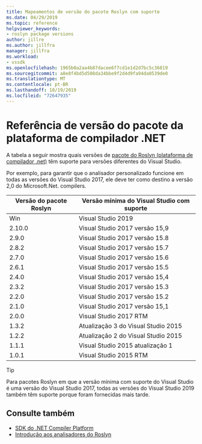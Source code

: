 ```yaml
---
title: Mapeamentos de versão do pacote Roslyn com suporte
ms.date: 04/29/2019
ms.topic: reference
helpviewer_keywords:
- roslyn package versions
author: jillre
ms.author: jillfra
manager: jillfra
ms.workload:
- vssdk
ms.openlocfilehash: 1965b0a2aa4b87dacee6f7cd1e1d2d7bc5c36819
ms.sourcegitcommit: a8e8f4bd5d508da34bbe9f2d4d9fa94da0539de0
ms.translationtype: MT
ms.contentlocale: pt-BR
ms.lasthandoff: 10/19/2019
ms.locfileid: "72647935"
---
```

# <a name="net-compiler-platform-package-version-reference"></a>Referência de versão do pacote da plataforma de compilador .NET

A tabela a seguir mostra quais versões de [pacote do Roslyn (plataforma de compilador .net)](https://www.nuget.org/packages/Microsoft.Net.Compilers/) têm suporte para versões diferentes do Visual Studio.

Por exemplo, para garantir que o analisador personalizado funcione em todas as versões do Visual Studio 2017, ele deve ter como destino a versão 2,0 do Microsoft.Net. compilers.

| Versão do pacote Roslyn | Versão mínima do Visual Studio com suporte |
| - | - |
| Win | Visual Studio 2019 |
| 2.10.0 | Visual Studio 2017 versão 15,9 |
| 2.9.0 | Visual Studio 2017 versão 15.8 |
| 2.8.2 | Visual Studio 2017 versão 15.7 |
| 2.7.0 | Visual Studio 2017 versão 15.6 |
| 2.6.1 | Visual Studio 2017 versão 15.5 |
| 2.4.0 | Visual Studio 2017 versão 15,4 |
| 2.3.2 | Visual Studio 2017 versão 15.3 |
| 2.2.0 | Visual Studio 2017 versão 15.2 |
| 2.1.0 | Visual Studio 2017 versão 15,1 |
| 2.0.0 | Visual Studio 2017 RTM |
| 1.3.2 | Atualização 3 do Visual Studio 2015 |
| 1.2.2 | Atualização 2 do Visual Studio 2015 |
| 1.1.1 | Visual Studio 2015 atualização 1 |
| 1.0.1 | Visual Studio 2015 RTM |

> [!TIP]
> Para pacotes Roslyn em que a versão mínima com suporte do Visual Studio é uma versão do Visual Studio 2017, todas as versões do Visual Studio 2019 também têm suporte porque foram fornecidas mais tarde.

## <a name="see-also"></a>Consulte também

- [SDK do .NET Compiler Platform](/dotnet/csharp/roslyn-sdk/)
- [Introdução aos analisadores do Roslyn](getting-started-with-roslyn-analyzers.md)